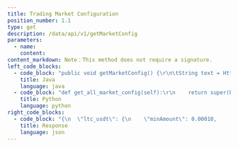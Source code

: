```yaml
---
title: Trading Market Configuration
position_number: 1.1
type: get
description: /data/api/v1/getMarketConfig
parameters:
  - name:
    content:
content_markdown: Note：This method does not require a signature.
left_code_blocks:
  - code_block: "public void getMarketConfig() {\r\n\tString text = HttpUtil.get(URL + \"/data/api/v1/getMarketConfig\");\r\n\tSystem.out.println(text);\r\n}"
    title: Java
    language: java
  - code_block: "def get_all_market_config(self):\r\n    return super(PublicRequestAPI, self).get_all_market_config('GET',Api.get_market_config, {})"
    title: Python
    language: python
right_code_blocks:
  - code_block: "{\n  \"ltc_usdt\": {\n    \"minAmount\": 0.00010,       // minimum order quantity\n    \"minMoney\": 5,       \t      // minimum order money\n    \"pricePoint\": 2,            // price decimal point\n    \"coinPoint\": 4,             // number decimal point\n    \"maker\": 0.00100000,        // Active transaction fee\n    \"taker\": 0.00100000         // Passive transaction fee\n  }\n  \"eth_usdt\": {\n    \"minAmount\": 0.00010,\n    \"pricePoint\": 2,\n    \"coinPoint\": 4,\n    \"maker\": 0.00100000,\n    \"taker\": 0.00100000\n  },\n  \"btc_usdt\": {\n    \"minAmount\": 0.0000010,\n    \"pricePoint\": 2,\n    \"coinPoint\": 6,\n    \"maker\": 0.00100000,\n    \"taker\": 0.00100000\n  }\n  ...\n}"
    title: Response
    language: json
---
```

